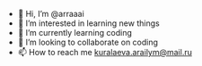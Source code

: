 - 👋 Hi, I’m @arraaai
- 👀 I’m interested in learning new things
- 🌱 I’m currently learning coding
- 💞️ I’m looking to collaborate on coding
- 📫 How to reach me kuralaeva.arailym@mail.ru

<!---
arraaai/arraaai is a ✨ special ✨ repository because its `README.md` (this file) appears on your GitHub profile.
You can click the Preview link to take a look at your changes.
--->
